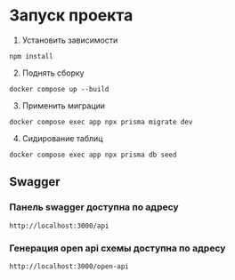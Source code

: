 # Запуск проекта
1. Установить зависимости
```shell
npm install
```

2. Поднять сборку
```shell
docker compose up --build
```

3. Применить миграции
```shell
docker compose exec app npx prisma migrate dev
```

4. Сидирование таблиц
```shell
docker compose exec app npx prisma db seed
```

## Swagger
### Панель swagger доступна по адресу
```
http://localhost:3000/api
```

### Генерация open api схемы доступна по адресу
```http request
http://localhost:3000/open-api
```
